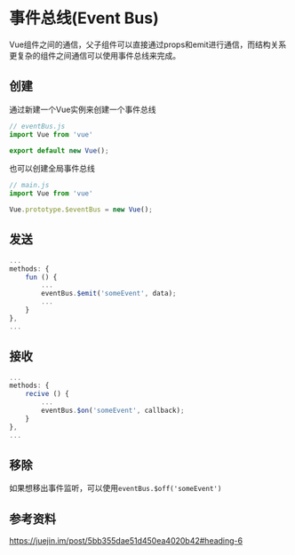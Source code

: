 # 事件总线(Event Bus)

Vue组件之间的通信，父子组件可以直接通过props和emit进行通信，而结构关系更复杂的组件之间通信可以使用事件总线来完成。

## 创建

通过新建一个Vue实例来创建一个事件总线

```javascript
// eventBus.js
import Vue from 'vue'

export default new Vue();
```

也可以创建全局事件总线

```javascript
// main.js
import Vue from 'vue'

Vue.prototype.$eventBus = new Vue();
```

## 发送

```javascript
...
methods: {
    fun () {
        ...
        eventBus.$emit('someEvent', data);
        ...
    }
},
...
```

## 接收

```javascript
...
methods: {
    recive () {
        ...
        eventBus.$on('someEvent', callback);
    }
},
...
```

## 移除

如果想移出事件监听，可以使用`eventBus.$off('someEvent')`

## 参考资料

<https://juejin.im/post/5bb355dae51d450ea4020b42#heading-6>

